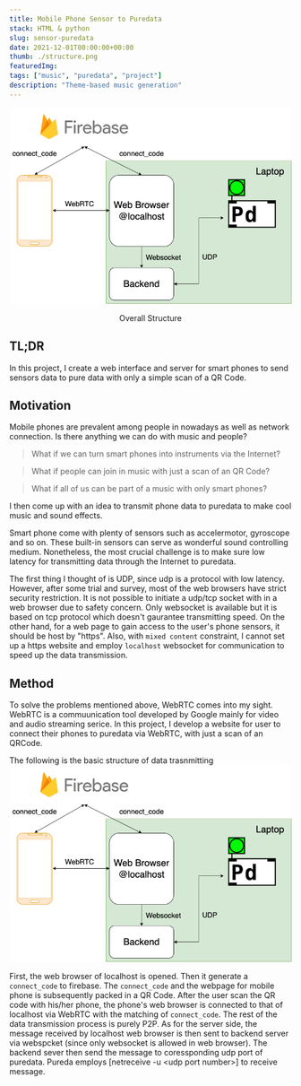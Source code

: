 ```yaml
---
title: Mobile Phone Sensor to Puredata
stack: HTML & python
slug: sensor-puredata
date: 2021-12-01T00:00:00+00:00
thumb: ./structure.png
featuredImg: 
tags: ["music", "puredata", "project"]
description: "Theme-based music generation"
---
```


![](./structure.png)
<div style="text-align: center">Overall Structure</div>

## TL;DR
In this project, I create a web interface and server for smart phones to send sensors data to pure data with only a simple scan of a QR Code.

## Motivation
Mobile phones are prevalent among people in nowadays as well as network connection.
Is there anything we can do with music and people?

> What if we can turn smart phones into instruments via the Internet?

> What if people can join in music with just a scan of an QR Code?

> What if all of us can be part of a music with only smart phones?

I then come up with an idea to transmit phone data to puredata to make cool music and sound effects.

Smart phone come with plenty of sensors such as accelermotor, gyroscope and so on. These built-in sensors can serve as wonderful sound controlling medium.
Nonetheless, the most crucial challenge is to make sure low latency for transmitting data through the Internet to puredata.

The first thing I thought of is UDP, since udp is a protocol with low latency. 
However, after some trial and survey, most of the web browsers have strict security restriction. 
It is not possible to initiate a udp/tcp socket with in a web browser due to safety concern. 
Only websocket is available but it is based on tcp protocol which doesn't gaurantee transmitting speed. 
On the other hand, for a web page to gain access to the user's phone sensors, it should be host by "https". Also, with `mixed content` constraint, I cannot set up a https website and employ `localhost` websocket for communication to speed up the data transmission. 

## Method
To solve the problems mentioned above, WebRTC comes into my sight. WebRTC is a commuunication tool developed by Google mainly for video and audio streaming serice.
In this project, I develop a website for user to connect their phones to puredata via WebRTC, with just a scan of an QRCode.

The following is the basic structure of data trasnmitting
![](./structure.png)

First, the web browser of localhost is opened. Then it generate a `connect_code` to firebase. The `connect_code` and the webpage for mobile phone is subsequently packed in a QR Code. After the user scan the QR code  with his/her phone, the phone's web browser is connected to that of localhost via WebRTC with the matching of `connect_code`. The rest of the data transmission process is purely P2P. As for the server side, the message received by localhost web browser is then sent to backend server via webspcket (since only websocket is allowed in web browser). The backend sever then send the message to coressponding udp port of puredata. Pureda employs [netreceive -u \<udp port number\>] to receive message.
